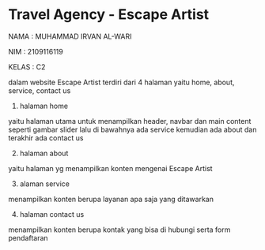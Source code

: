 # Travel Agency - Escape Artist

NAMA : MUHAMMAD IRVAN AL-WARI

NIM : 2109116119

KELAS : C2

dalam website Escape Artist terdiri dari 4 halaman yaitu home, about, service, contact us

1. halaman home

yaitu halaman utama untuk menampilkan header, navbar dan main content seperti gambar slider lalu di bawahnya ada service kemudian ada about dan terakhir ada contact us

2. halaman about

yaitu halaman yg menampilkan konten mengenai Escape Artist

3. alaman service

menampilkan konten berupa layanan apa saja yang ditawarkan

4. halaman contact us

menampilkan konten berupa kontak yang bisa di hubungi serta form pendaftaran
